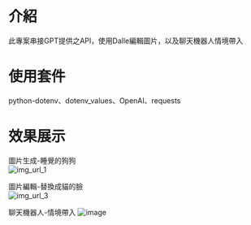 # 介紹
此專案串接GPT提供之API，使用Dalle編輯圖片，以及聊天機器人情境帶入  

# 使用套件
python-dotenv、dotenv_values、OpenAI、requests

# 效果展示
圖片生成-睡覺的狗狗  
![img_url_1](https://github.com/cj20200112/GPT-API/assets/166897672/0dc087e9-6114-4762-b162-02d7b6ff13c3)  

圖片編輯-替換成貓的臉  
![img_url_3](https://github.com/cj20200112/GPT-API/assets/166897672/55da8302-7406-42af-80df-52b51e3bc19e)  

聊天機器人-情境帶入
![image](https://github.com/cj20200112/GPT-API/assets/166897672/4f79f1d7-8dc1-46a7-9fb7-f765cc3f1d05)


